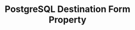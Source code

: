 ---
# -------------------------- #
#        CONTENT TYPE        #
# -------------------------- #

product-type: "connect"
content-type: "api-form"
form-type: "destination"
key: "destination-form-properties-postgresql-object"


# -------------------------- #
#        OBJECT INFO         #
# -------------------------- #

title: "PostgreSQL Destination Form Property"
api-type: "postgres"
display-name: "PostgreSQL"

docs-name: "postgres"
db-type: "postgres"

description: ""


# -------------------------- #
#      OBJECT ATTRIBUTES     #
# -------------------------- #

uses-common-fields: true
## See these fields in _data/connect/common/destination-forms.yml > all-destinations

object-attributes:
  - name: "sslrootcert"
    type: "string"
    required: false
    read-only: false
    description: |
      **Optional**: The certificate (typically a CA or server certificate) Stitch should verify the SSL connection against. The connection will succeed only if the server's certificate verifies against the certificate provided.

      **Note**: Providing a certificate via this property isn't required to use SSL. This is only if Stitch should verify the connection against a specific certificate.
    value: |
      "<OPTIONAL_SSL_CERTIFICATE>"
---